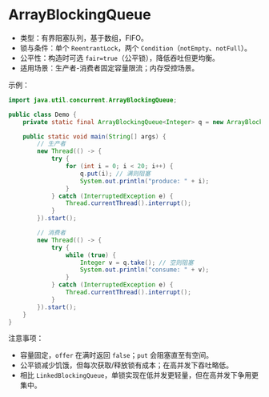 # ArrayBlockingQueue

- 类型：有界阻塞队列，基于数组，FIFO。
- 锁与条件：单个 `ReentrantLock`，两个 `Condition`（`notEmpty`、`notFull`）。
- 公平性：构造时可选 `fair=true`（公平锁），降低吞吐但更均衡。
- 适用场景：生产者-消费者固定容量限流；内存受控场景。

示例：

```java
import java.util.concurrent.ArrayBlockingQueue;

public class Demo {
    private static final ArrayBlockingQueue<Integer> q = new ArrayBlockingQueue<>(10, false);

    public static void main(String[] args) {
        // 生产者
        new Thread(() -> {
            try {
                for (int i = 0; i < 20; i++) {
                    q.put(i); // 满则阻塞
                    System.out.println("produce: " + i);
                }
            } catch (InterruptedException e) {
                Thread.currentThread().interrupt();
            }
        }).start();

        // 消费者
        new Thread(() -> {
            try {
                while (true) {
                    Integer v = q.take(); // 空则阻塞
                    System.out.println("consume: " + v);
                }
            } catch (InterruptedException e) {
                Thread.currentThread().interrupt();
            }
        }).start();
    }
}
```

注意事项：
- 容量固定，`offer` 在满时返回 `false`；`put` 会阻塞直至有空间。
- 公平锁减少饥饿，但每次获取/释放锁有成本；在高并发下吞吐略低。
- 相比 `LinkedBlockingQueue`，单锁实现在低并发更轻量，但在高并发下争用更集中。